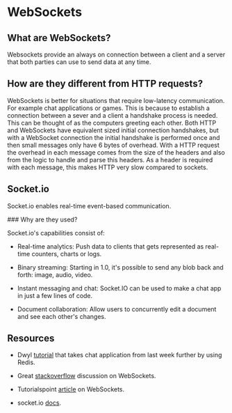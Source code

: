 # WebSockets

## What are WebSockets?

Websockets provide an always on connection between a client and a server that both parties can use to send data at any time.

## How are they different from HTTP requests?

WebSockets is better for situations that require low-latency communication. For example chat applications or games. This is because to establish a connection between a sever and a client a handshake process is needed. This can be thought of as the computers greeting each other. Both HTTP and WebSockets have equivalent sized initial connection handshakes, but with a WebSocket connection the initial handshake is performed once and then small messages only have 6 bytes of overhead. With a HTTP request the overhead in each message comes from the size of the headers and also from the logic to handle and parse this headers. As a header is required with each message, this makes HTTP very slow compared to sockets.

## Socket.io

Socket.io enables real-time event-based communication.

### Why are they used?

Socket.io's capabilities consist of:

* Real-time analytics:
Push data to clients that gets represented as real-time counters, charts or logs.

* Binary streaming:
Starting in 1.0, it's possible to send any blob back and forth: image, audio, video.

* Instant messaging and chat:
Socket.IO can be used to make a chat app in just a few lines of code.

* Document collaboration:
Allow users to concurrently edit a document and see each other's changes.

## Resources

* Dwyl [tutorial](https://github.com/dwyl/hapi-socketio-redis-chat-example) that takes chat application from last week further by using Redis.

* Great [stackoverflow](http://stackoverflow.com/questions/14703627/websockets-protocol-vs-http) discussion on WebSockets.

* Tutorialspoint [article](http://www.tutorialspoint.com/html5/html5_websocket.htm) on WebSockets.

* socket.io [docs](http://socket.io/docs/).
